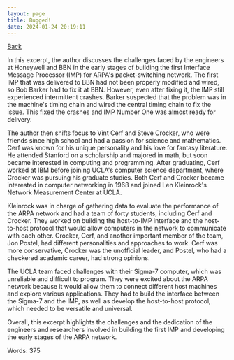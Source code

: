 ```yaml
---
layout: page
title: Bugged!
date: 2024-01-24 20:19:11
---
```


[Back](./)


In this excerpt, the author discusses the challenges faced by the engineers at Honeywell and BBN in the early stages of building the first Interface Message Processor (IMP) for ARPA's packet-switching network. The first IMP that was delivered to BBN had not been properly modified and wired, so Bob Barker had to fix it at BBN. However, even after fixing it, the IMP still experienced intermittent crashes. Barker suspected that the problem was in the machine's timing chain and wired the central timing chain to fix the issue. This fixed the crashes and IMP Number One was almost ready for delivery.

The author then shifts focus to Vint Cerf and Steve Crocker, who were friends since high school and had a passion for science and mathematics. Cerf was known for his unique personality and his love for fantasy literature. He attended Stanford on a scholarship and majored in math, but soon became interested in computing and programming. After graduating, Cerf worked at IBM before joining UCLA's computer science department, where Crocker was pursuing his graduate studies. Both Cerf and Crocker became interested in computer networking in 1968 and joined Len Kleinrock's Network Measurement Center at UCLA.

Kleinrock was in charge of gathering data to evaluate the performance of the ARPA network and had a team of forty students, including Cerf and Crocker. They worked on building the host-to-IMP interface and the host-to-host protocol that would allow computers in the network to communicate with each other. Crocker, Cerf, and another important member of the team, Jon Postel, had different personalities and approaches to work. Cerf was more conservative, Crocker was the unofficial leader, and Postel, who had a checkered academic career, had strong opinions.

The UCLA team faced challenges with their Sigma-7 computer, which was unreliable and difficult to program. They were excited about the ARPA network because it would allow them to connect different host machines and explore various applications. They had to build the interface between the Sigma-7 and the IMP, as well as develop the host-to-host protocol, which needed to be versatile and universal.

Overall, this excerpt highlights the challenges and the dedication of the engineers and researchers involved in building the first IMP and developing the early stages of the ARPA network.

Words: 375